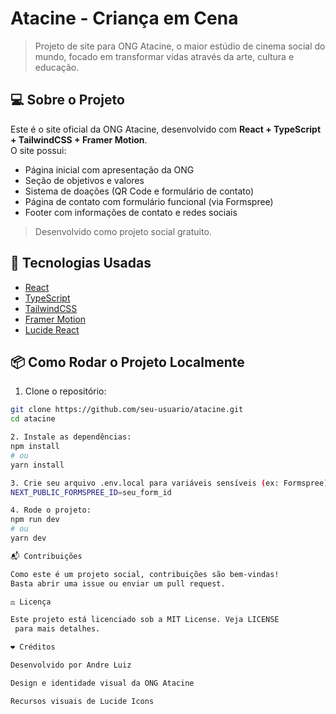 # Atacine - Criança em Cena

> Projeto de site para ONG Atacine, o maior estúdio de cinema social do mundo, focado em transformar vidas através da arte, cultura e educação.

## 💻 Sobre o Projeto

Este é o site oficial da ONG Atacine, desenvolvido com **React + TypeScript + TailwindCSS + Framer Motion**.  
O site possui:

- Página inicial com apresentação da ONG
- Seção de objetivos e valores
- Sistema de doações (QR Code e formulário de contato)
- Página de contato com formulário funcional (via Formspree)
- Footer com informações de contato e redes sociais

> Desenvolvido como projeto social gratuito.

## 🚀 Tecnologias Usadas

- [React](https://reactjs.org/)
- [TypeScript](https://www.typescriptlang.org/)
- [TailwindCSS](https://tailwindcss.com/)
- [Framer Motion](https://www.framer.com/motion/)
- [Lucide React](https://lucide.dev/)

## 📦 Como Rodar o Projeto Localmente

1. Clone o repositório:
```bash
git clone https://github.com/seu-usuario/atacine.git
cd atacine

2. Instale as dependências:
npm install
# ou
yarn install

3. Crie seu arquivo .env.local para variáveis sensíveis (ex: Formspree):
NEXT_PUBLIC_FORMSPREE_ID=seu_form_id

4. Rode o projeto: 
npm run dev
# ou
yarn dev

📬 Contribuições

Como este é um projeto social, contribuições são bem-vindas!
Basta abrir uma issue ou enviar um pull request.

⚖️ Licença

Este projeto está licenciado sob a MIT License. Veja LICENSE
 para mais detalhes.

❤️ Créditos

Desenvolvido por Andre Luiz

Design e identidade visual da ONG Atacine

Recursos visuais de Lucide Icons